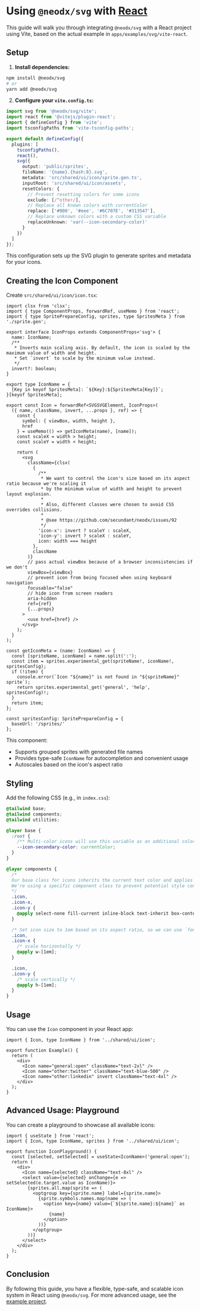 # Using `@neodx/svg` with [React](https://reactjs.org/)

This guide will walk you through integrating `@neodx/svg` with a React project using Vite, based on the actual example in `apps/examples/svg/vite-react`.

## Setup

1. **Install dependencies:**

```bash
npm install @neodx/svg
# or
yarn add @neodx/svg
```

2. **Configure your `vite.config.ts`:**

```ts
import svg from '@neodx/svg/vite';
import react from '@vitejs/plugin-react';
import { defineConfig } from 'vite';
import tsconfigPaths from 'vite-tsconfig-paths';

export default defineConfig({
  plugins: [
    tsconfigPaths(),
    react(),
    svg({
      output: 'public/sprites',
      fileName: '{name}.{hash:8}.svg',
      metadata: 'src/shared/ui/icon/sprite.gen.ts',
      inputRoot: 'src/shared/ui/icon/assets',
      resetColors: {
        // Prevent resetting colors for some icons
        exclude: [/^other/],
        // Replace all known colors with currentColor
        replace: ['#000', '#eee', '#6C707E', '#313547'],
        // Replace unknown colors with a custom CSS variable
        replaceUnknown: 'var(--icon-secondary-color)'
      }
    })
  ]
});
```

This configuration sets up the SVG plugin to generate sprites and metadata for your icons.

## Creating the Icon Component

Create `src/shared/ui/icon/icon.tsx`:

```tsx
import clsx from 'clsx';
import { type ComponentProps, forwardRef, useMemo } from 'react';
import { type SpritePrepareConfig, sprites, type SpritesMeta } from './sprite.gen';

export interface IconProps extends ComponentProps<'svg'> {
  name: IconName;
  /**
   * Inverts main scaling axis. By default, the icon is scaled by the maximum value of width and height.
   * Set `invert` to scale by the minimum value instead.
   */
  invert?: boolean;
}

export type IconName = {
  [Key in keyof SpritesMeta]: `${Key}:${SpritesMeta[Key]}`;
}[keyof SpritesMeta];

export const Icon = forwardRef<SVGSVGElement, IconProps>(
  ({ name, className, invert, ...props }, ref) => {
    const {
      symbol: { viewBox, width, height },
      href
    } = useMemo(() => getIconMeta(name), [name]);
    const scaleX = width > height;
    const scaleY = width < height;

    return (
      <svg
        className={clsx(
          {
            /**
             * We want to control the icon's size based on its aspect ratio because we're scaling it
             * by the minimum value of width and height to prevent layout explosion.
             *
             * Also, different classes were chosen to avoid CSS overrides collisions.
             *
             * @see https://github.com/secundant/neodx/issues/92
             */
            'icon-x': invert ? scaleY : scaleX,
            'icon-y': invert ? scaleX : scaleY,
            icon: width === height
          },
          className
        )}
        // pass actual viewBox because of a browser inconsistencies if we don't
        viewBox={viewBox}
        // prevent icon from being focused when using keyboard navigation
        focusable="false"
        // hide icon from screen readers
        aria-hidden
        ref={ref}
        {...props}
      >
        <use href={href} />
      </svg>
    );
  }
);

const getIconMeta = (name: IconName) => {
  const [spriteName, iconName] = name.split(':');
  const item = sprites.experimental_get(spriteName!, iconName!, spritesConfig);
  if (!item) {
    console.error(`Icon "${name}" is not found in "${spriteName}" sprite`);
    return sprites.experimental_get('general', 'help', spritesConfig)!;
  }
  return item;
};

const spritesConfig: SpritePrepareConfig = {
  baseUrl: '/sprites/'
};
```

This component:

- Supports grouped sprites with generated file names
- Provides type-safe `IconName` for autocompletion and convenient usage
- Autoscales based on the icon's aspect ratio

## Styling

Add the following CSS (e.g., in `index.css`):

```css
@tailwind base;
@tailwind components;
@tailwind utilities;

@layer base {
  :root {
    /** Multi-color icons will use this variable as an additional color */
    --icon-secondary-color: currentColor;
  }
}

@layer components {
  /*
  Our base class for icons inherits the current text color and applies common styles.
  We're using a specific component class to prevent potential style conflicts.
  */
  .icon,
  .icon-x,
  .icon-y {
    @apply select-none fill-current inline-block text-inherit box-content;
  }

  /* Set icon size to 1em based on its aspect ratio, so we can use `font-size` to scale it */
  .icon,
  .icon-x {
    /* scale horizontally */
    @apply w-[1em];
  }

  .icon,
  .icon-y {
    /* scale vertically */
    @apply h-[1em];
  }
}
```

## Usage

You can use the `Icon` component in your React app:

```tsx
import { Icon, type IconName } from '../shared/ui/icon';

export function Example() {
  return (
    <div>
      <Icon name="general:open" className="text-2xl" />
      <Icon name="other:twitter" className="text-blue-500" />
      <Icon name="other:linkedin" invert className="text-4xl" />
    </div>
  );
}
```

## Advanced Usage: Playground

You can create a playground to showcase all available icons:

```tsx
import { useState } from 'react';
import { Icon, type IconName, sprites } from '../shared/ui/icon';

export function IconPlayground() {
  const [selected, setSelected] = useState<IconName>('general:open');
  return (
    <div>
      <Icon name={selected} className="text-8xl" />
      <select value={selected} onChange={e => setSelected(e.target.value as IconName)}>
        {sprites.all.map(sprite => (
          <optgroup key={sprite.name} label={sprite.name}>
            {sprite.symbols.names.map(name => (
              <option key={name} value={`${sprite.name}:${name}` as IconName}>
                {name}
              </option>
            ))}
          </optgroup>
        ))}
      </select>
    </div>
  );
}
```

## Conclusion

By following this guide, you have a flexible, type-safe, and scalable icon system in React using `@neodx/svg`. For more advanced usage, see the [example project](https://github.com/secundant/neodx/tree/main/apps/examples/svg/vite-react).
